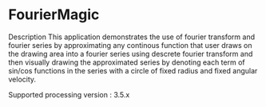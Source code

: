 # FourierMagic
Description
This application demonstrates the use of fourier transform and fourier series by approximating any continous function that user draws on the drawing area into a fourier series using descrete fourier transform and then visually drawing the approximated series by denoting each term of sin/cos functions in the series with a circle of fixed radius and fixed angular velocity.

Supported processing version : 3.5.x
